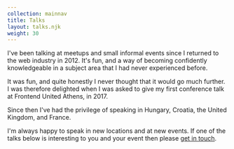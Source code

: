 ```yaml
---
collection: mainnav
title: Talks
layout: talks.njk
weight: 30
---
```


I've been talking at meetups and small informal events since I returned to the web industry in 2012. It's fun, and a way of becoming confidently knowledgeable in a subject area that I had never experienced before.

It was fun, and quite honestly I never thought that it would go much further. I was therefore delighted when I was asked to give my first conference talk at Frontend United Athens, in 2017. 

Since then I've had the privilege of speaking in Hungary, Croatia, the United Kingdom, and France. 

I'm always happy to speak in new locations and at new events. If one of the talks below is interesting to you and your event then please [get in touch](/contact).


